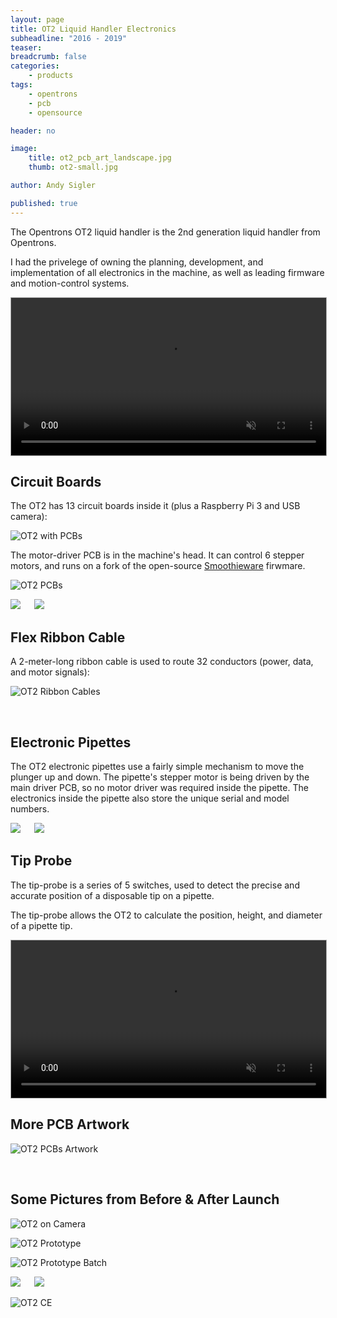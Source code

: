 ```yaml
---
layout: page
title: OT2 Liquid Handler Electronics
subheadline: "2016 - 2019"
teaser: 
breadcrumb: false
categories:
    - products
tags:
    - opentrons
    - pcb
    - opensource

header: no

image:
    title: ot2_pcb_art_landscape.jpg
    thumb: ot2-small.jpg

author: Andy Sigler

published: true
---
```


The Opentrons OT2 liquid handler is the 2nd generation liquid handler from Opentrons.

I had the privelege of owning the planning, development, and implementation of all electronics in the machine, as well as leading firmware and motion-control systems.

<video id="vid_ot2" style="width:100%; height:auto; border:1px solid #aaa" width="854" height="480" controls loop muted>
  <source src="{{site.url}}/images/ot2_video.webm" type="video/webm">
  <source src="{{site.url}}/images/ot2_video.ogv" type="video/ogg">
  <source src="{{site.url}}/images/ot2_video.mp4" type="video/mp4">
</video>
<script type="text/javascript">
    var vid_ot2 = document.getElementById('vid_ot2');
    vid_ot2.removeAttribute('controls');
    vid_ot2.addEventListener('canplaythrough', function(e){
        vid_ot2.play();
    })
</script>

<br />

## Circuit Boards

The OT2 has 13 circuit boards inside it (plus a Raspberry Pi 3 and USB camera):

![OT2 with PCBs]({{site.url}}/images/ot2_pcb_artwork.jpg)

The motor-driver PCB is in the machine's head. It can control 6 stepper motors, and runs on a fork of the open-source [Smoothieware](https://github.com/opentrons/Smoothiewareot) firwmare.

![OT2 PCBs]({{site.url}}/images/ot2_production_boards.jpg)

<img style="max-width:32%" src="{{site.url}}/images/ot2_production_caitlyn.jpg" >
<img style="max-width:61%;margin-left:3.5%" src="{{site.url}}/images/ot2_production_kris.jpg" >

<br />

## Flex Ribbon Cable

A 2-meter-long ribbon cable is used to route 32 conductors (power, data, and motor signals):

![OT2 Ribbon Cables]({{site.url}}/images/ot2_production_cables.jpg)

<br />

## Electronic Pipettes

The OT2 electronic pipettes use a fairly simple mechanism to move the plunger up and down. The pipette's stepper motor is being driven by the main driver PCB, so no motor driver was required inside the pipette. The electronics inside the pipette also store the unique serial and model numbers.

<img style="max-width:63%" src="{{site.url}}/images/pipette_diagram.gif" >
<img style="max-width:33%;margin-left:3.5%" src="{{site.url}}/images/ot2_production_pipette.png" >

<br />

## Tip Probe

The tip-probe is a series of 5 switches, used to detect the precise and accurate position of a disposable tip on a pipette.

The tip-probe allows the OT2 to calculate the position, height, and diameter of a pipette tip.

<video id="vid_tip_probe" style="width:100%;max-width:600px; height:auto; border:1px solid #aaa" width="854" height="480" controls loop muted>
  <source src="{{site.url}}/images/tip_probe.webm" type="video/webm">
  <source src="{{site.url}}/images/tip_probe.ogv" type="video/ogg">
  <source src="{{site.url}}/images/tip_probe.mp4" type="video/mp4">
</video>
<script type="text/javascript">
    var vid_tip_probe = document.getElementById('vid_tip_probe');
    vid_tip_probe.removeAttribute('controls');
    vid_tip_probe.addEventListener('canplaythrough', function(e){
        vid_tip_probe.play();
    })
</script>

<br />

## More PCB Artwork

![OT2 PCBs Artwork]({{site.url}}/images/ot2_pcb_art_vertical.jpg)

<br />

## Some Pictures from Before & After Launch

![OT2 on Camera]({{site.url}}/images/ot2_camera.jpg)

![OT2 Prototype]({{site.url}}/images/ot2_prototype_gantry.jpg)

![OT2 Prototype Batch]({{site.url}}/images/ot2_prototype_pcbs.jpg)

<img style="max-width:32%" src="{{site.url}}/images/ot2_prototype_caitlyn.jpg" >
<img style="max-width:62%;margin-left:3.5%" src="{{site.url}}/images/ot2_prototype_face.png" >

![OT2 CE]({{site.url}}/images/ot2_prototype_CE.jpg)

<!-- ![Opentrons Employees in Shenzhen]({{site.url}}/images/ot2_factory_people.jpg) -->

